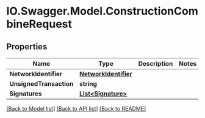 # IO.Swagger.Model.ConstructionCombineRequest
## Properties

Name | Type | Description | Notes
------------ | ------------- | ------------- | -------------
**NetworkIdentifier** | [**NetworkIdentifier**](NetworkIdentifier.md) |  | 
**UnsignedTransaction** | **string** |  | 
**Signatures** | [**List&lt;Signature&gt;**](Signature.md) |  | 

[[Back to Model list]](../README.md#documentation-for-models) [[Back to API list]](../README.md#documentation-for-api-endpoints) [[Back to README]](../README.md)

